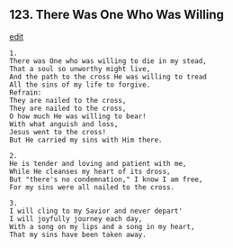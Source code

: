 
## 123.  There Was One Who Was Willing
[edit](https://docs.google.com/document/d/1CL81lYnmS-oA3uyiDgMuduesJuMG-bZG/edit?mode=html)




    1.
    There was One who was willing to die in my stead, 
    That a soul so unworthy might live, 
    And the path to the cross He was willing to tread 
    All the sins of my life to forgive. 
    Refrain:
    They are nailed to the cross, 
    They are nailed to the cross, 
    O how much He was willing to bear! 
    With what anguish and loss, 
    Jesus went to the cross! 
    But He carried my sins with Him there. 

    2.
    He is tender and loving and patient with me, 
    While He cleanses my heart of its dross, 
    But "there's no condemnation," I know I am free, 
    For my sins were all nailed to the cross. 

    3.
    I will cling to my Savior and never depart' 
    I will joyfully journey each day, 
    With a song on my lips and a song in my heart, 
    That my sins have been taken away.
